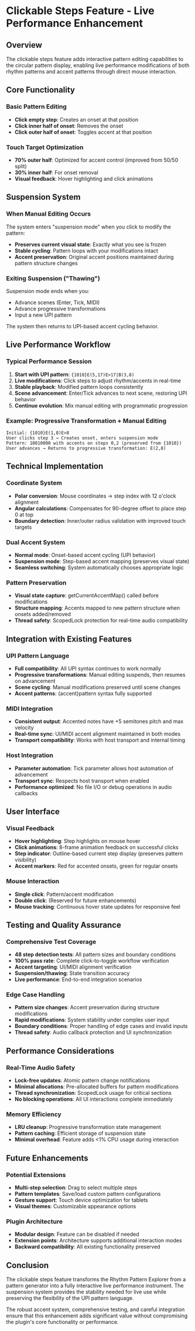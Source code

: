 # Clickable Steps Feature - Live Performance Enhancement

## Overview

The clickable steps feature adds interactive pattern editing capabilities to the circular pattern display, enabling live performance modifications of both rhythm patterns and accent patterns through direct mouse interaction.

## Core Functionality

### Basic Pattern Editing
- **Click empty step**: Creates an onset at that position
- **Click inner half of onset**: Removes the onset
- **Click outer half of onset**: Toggles accent at that position

### Touch Target Optimization
- **70% outer half**: Optimized for accent control (improved from 50/50 split)
- **30% inner half**: For onset removal
- **Visual feedback**: Hover highlighting and click animations

## Suspension System

### When Manual Editing Occurs
The system enters "suspension mode" when you click to modify the pattern:
- **Preserves current visual state**: Exactly what you see is frozen
- **Stable cycling**: Pattern loops with your modifications intact
- **Accent preservation**: Original accent positions maintained during pattern structure changes

### Exiting Suspension ("Thawing")
Suspension mode ends when you:
- Advance scenes (Enter, Tick, MIDI)
- Advance progressive transformations
- Input a new UPI pattern

The system then returns to UPI-based accent cycling behavior.

## Live Performance Workflow

### Typical Performance Session

1. **Start with UPI pattern**: `{1010}E(5,17)E>17|B(3,8)`
2. **Live modifications**: Click steps to adjust rhythm/accents in real-time
3. **Stable playback**: Modified pattern loops consistently
4. **Scene advancement**: Enter/Tick advances to next scene, restoring UPI behavior
5. **Continue evolution**: Mix manual editing with programmatic progression

### Example: Progressive Transformation + Manual Editing

```
Initial: {1010}E(1,8)E>8
User clicks step 3 → Creates onset, enters suspension mode
Pattern: 10010000 with accents on steps 0,2 (preserved from {1010})
User advances → Returns to progressive transformation: E(2,8)
```

## Technical Implementation

### Coordinate System
- **Polar conversion**: Mouse coordinates → step index with 12 o'clock alignment
- **Angular calculations**: Compensates for 90-degree offset to place step 0 at top
- **Boundary detection**: Inner/outer radius validation with improved touch targets

### Dual Accent System
- **Normal mode**: Onset-based accent cycling (UPI behavior)
- **Suspension mode**: Step-based accent mapping (preserves visual state)
- **Seamless switching**: System automatically chooses appropriate logic

### Pattern Preservation
- **Visual state capture**: getCurrentAccentMap() called before modifications
- **Structure mapping**: Accents mapped to new pattern structure when onsets added/removed
- **Thread safety**: ScopedLock protection for real-time audio compatibility

## Integration with Existing Features

### UPI Pattern Language
- **Full compatibility**: All UPI syntax continues to work normally
- **Progressive transformations**: Manual editing suspends, then resumes on advancement
- **Scene cycling**: Manual modifications preserved until scene changes
- **Accent patterns**: {accent}pattern syntax fully supported

### MIDI Integration
- **Consistent output**: Accented notes have +5 semitones pitch and max velocity
- **Real-time sync**: UI/MIDI accent alignment maintained in both modes
- **Transport compatibility**: Works with host transport and internal timing

### Host Integration
- **Parameter automation**: Tick parameter allows host automation of advancement
- **Transport sync**: Respects host transport when enabled
- **Performance optimized**: No file I/O or debug operations in audio callbacks

## User Interface

### Visual Feedback
- **Hover highlighting**: Step highlights on mouse hover
- **Click animations**: 8-frame animation feedback on successful clicks
- **Step indicator**: Outline-based current step display (preserves pattern visibility)
- **Accent markers**: Red for accented onsets, green for regular onsets

### Mouse Interaction
- **Single click**: Pattern/accent modification
- **Double click**: (Reserved for future enhancements)
- **Mouse tracking**: Continuous hover state updates for responsive feel

## Testing and Quality Assurance

### Comprehensive Test Coverage
- **48 step detection tests**: All pattern sizes and boundary conditions
- **100% pass rate**: Complete click-to-toggle workflow verification
- **Accent targeting**: UI/MIDI alignment verification
- **Suspension/thawing**: State transition accuracy
- **Live performance**: End-to-end integration scenarios

### Edge Case Handling
- **Pattern size changes**: Accent preservation during structure modifications
- **Rapid modifications**: System stability under complex user input
- **Boundary conditions**: Proper handling of edge cases and invalid inputs
- **Thread safety**: Audio callback protection and UI synchronization

## Performance Considerations

### Real-Time Audio Safety
- **Lock-free updates**: Atomic pattern change notifications
- **Minimal allocations**: Pre-allocated buffers for pattern modifications
- **Thread synchronization**: ScopedLock usage for critical sections
- **No blocking operations**: All UI interactions complete immediately

### Memory Efficiency
- **LRU cleanup**: Progressive transformation state management
- **Pattern caching**: Efficient storage of suspension state
- **Minimal overhead**: Feature adds <1% CPU usage during interaction

## Future Enhancements

### Potential Extensions
- **Multi-step selection**: Drag to select multiple steps
- **Pattern templates**: Save/load custom pattern configurations
- **Gesture support**: Touch device optimization for tablets
- **Visual themes**: Customizable appearance options

### Plugin Architecture
- **Modular design**: Feature can be disabled if needed
- **Extension points**: Architecture supports additional interaction modes
- **Backward compatibility**: All existing functionality preserved

## Conclusion

The clickable steps feature transforms the Rhythm Pattern Explorer from a pattern generator into a fully interactive live performance instrument. The suspension system provides the stability needed for live use while preserving the flexibility of the UPI pattern language.

The robust accent system, comprehensive testing, and careful integration ensure that this enhancement adds significant value without compromising the plugin's core functionality or performance.